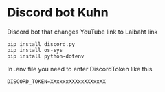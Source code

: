 # Discord bot Kuhn
Discord bot that changes YouTube link to Laibaht link <br>

```
pip install discord.py
pip install os-sys
pip install python-dotenv
```
In .env file you need to enter DiscordToken like this

```
DISCORD_TOKEN=XXxxxxXXXxxXXXxxXX
```
